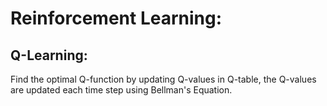# Reinforcement Learning:

## Q-Learning:
Find the optimal Q-function by updating Q-values in Q-table,
the Q-values are updated each time step  using Bellman's Equation.
